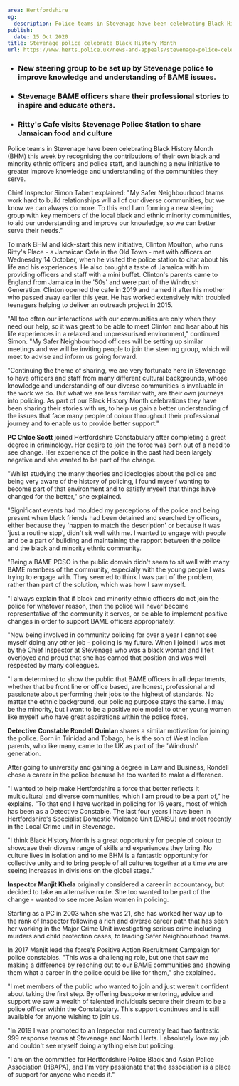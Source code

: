 ```yaml
area: Hertfordshire
og:
  description: Police teams in Stevenage have been celebrating Black History Month (BHM) this week by recognising the contributions of their own black and minority ethnic officers and police staff, and launching a new initiative to greater improve knowledge and understanding of the communities they serve.
publish:
  date: 15 Oct 2020
title: Stevenage police celebrate Black History Month
url: https://www.herts.police.uk/news-and-appeals/stevenage-police-celebrate-black-history-month
```

* ### New steering group to be set up by Stevenage police to improve knowledge and understanding of BAME issues.

 * ### Stevenage BAME officers share their professional stories to inspire and educate others.

 * ### Ritty's Cafe visits Stevenage Police Station to share Jamaican food and culture

Police teams in Stevenage have been celebrating Black History Month (BHM) this week by recognising the contributions of their own black and minority ethnic officers and police staff, and launching a new initiative to greater improve knowledge and understanding of the communities they serve.

Chief Inspector Simon Tabert explained: "My Safer Neighbourhood teams work hard to build relationships will all of our diverse communities, but we know we can always do more. To this end I am forming a new steering group with key members of the local black and ethnic minority communities, to aid our understanding and improve our knowledge, so we can better serve their needs."

To mark BHM and kick-start this new initiative, Clinton Moulton, who runs Ritty's Place - a Jamaican Cafe in the Old Town - met with officers on Wednesday 14 October, when he visited the police station to chat about his life and his experiences. He also brought a taste of Jamaica with him providing officers and staff with a mini buffet. Clinton's parents came to England from Jamaica in the '50s' and were part of the Windrush Generation. Clinton opened the cafe in 2019 and named it after his mother who passed away earlier this year. He has worked extensively with troubled teenagers helping to deliver an outreach project in 2015.

"All too often our interactions with our communities are only when they need our help, so it was great to be able to meet Clinton and hear about his life experiences in a relaxed and unpressurised environment," continued Simon. "My Safer Neighbourhood officers will be setting up similar meetings and we will be inviting people to join the steering group, which will meet to advise and inform us going forward.

"Continuing the theme of sharing, we are very fortunate here in Stevenage to have officers and staff from many different cultural backgrounds, whose knowledge and understanding of our diverse communities is invaluable in the work we do. But what we are less familiar with, are their own journeys into policing. As part of our Black History Month celebrations they have been sharing their stories with us, to help us gain a better understanding of the issues that face many people of colour throughout their professional journey and to enable us to provide better support."

**PC Chloe Scott** joined Hertfordshire Constabulary after completing a great degree in criminology. Her desire to join the force was born out of a need to see change. Her experience of the police in the past had been largely negative and she wanted to be part of the change.

"Whilst studying the many theories and ideologies about the police and being very aware of the history of policing, I found myself wanting to become part of that environment and to satisfy myself that things have changed for the better," she explained.

"Significant events had moulded my perceptions of the police and being present when black friends had been detained and searched by officers, either because they 'happen to match the description' or because it was 'just a routine stop', didn't sit well with me. I wanted to engage with people and be a part of building and maintaining the rapport between the police and the black and minority ethnic community.

"Being a BAME PCSO in the public domain didn't seem to sit well with many BAME members of the community, especially with the young people I was trying to engage with. They seemed to think I was part of the problem, rather than part of the solution, which was how I saw myself.

"I always explain that if black and minority ethnic officers do not join the police for whatever reason, then the police will never become representative of the community it serves, or be able to implement positive changes in order to support BAME officers appropriately.

"Now being involved in community policing for over a year I cannot see myself doing any other job - policing is my future. When I joined I was met by the Chief Inspector at Stevenage who was a black woman and I felt overjoyed and proud that she has earned that position and was well respected by many colleagues.

"I am determined to show the public that BAME officers in all departments, whether that be front line or office based, are honest, professional and passionate about performing their jobs to the highest of standards. No matter the ethnic background, our policing purpose stays the same. I may be the minority, but I want to be a positive role model to other young women like myself who have great aspirations within the police force.

**Detective Constable Rondell Quinlan** shares a similar motivation for joining the police. Born in Trinidad and Tobago, he is the son of West Indian parents, who like many, came to the UK as part of the 'Windrush' generation.

After going to university and gaining a degree in Law and Business, Rondell chose a career in the police because he too wanted to make a difference.

"I wanted to help make Hertfordshire a force that better reflects it multicultural and diverse communities, which I am proud to be a part of," he explains. "To that end I have worked in policing for 16 years, most of which has been as a Detective Constable. The last four years I have been in Hertfordshire's Specialist Domestic Violence Unit (DAISU) and most recently in the Local Crime unit in Stevenage.

"I think Black History Month is a great opportunity for people of colour to showcase their diverse range of skills and experiences they bring. No culture lives in isolation and to me BHM is a fantastic opportunity for collective unity and to bring people of all cultures together at a time we are seeing increases in divisions on the global stage."

**Inspector Manjit Khela** originally considered a career in accountancy, but decided to take an alternative route. She too wanted to be part of the change - wanted to see more Asian women in policing.

Starting as a PC in 2003 when she was 21, she has worked her way up to the rank of Inspector following a rich and diverse career path that has seen her working in the Major Crime Unit investigating serious crime including murders and child protection cases, to leading Safer Neighbourhood teams.

In 2017 Manjit lead the force's Positive Action Recruitment Campaign for police constables. "This was a challenging role, but one that saw me making a difference by reaching out to our BAME communities and showing them what a career in the police could be like for them," she explained.

"I met members of the public who wanted to join and just weren't confident about taking the first step. By offering bespoke mentoring, advice and support we saw a wealth of talented individuals secure their dream to be a police officer within the Constabulary. This support continues and is still available for anyone wishing to join us.

"In 2019 I was promoted to an Inspector and currently lead two fantastic 999 response teams at Stevenage and North Herts. I absolutely love my job and couldn't see myself doing anything else but policing.

"I am on the committee for Hertfordshire Police Black and Asian Police Association (HBAPA), and I'm very passionate that the association is a place of support for anyone who needs it."
